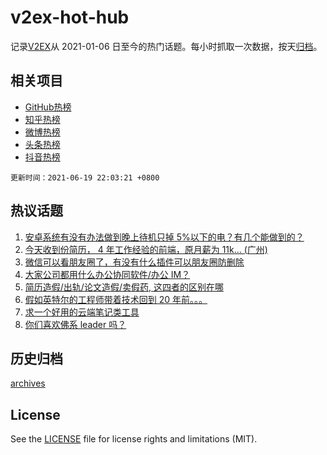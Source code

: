 # v2ex-hot-hub

 记录[V2EX](https://www.v2ex.com/)从 2021-01-06 日至今的热门话题。每小时抓取一次数据，按天[归档](archives)。
 
 ## 相关项目

- [GitHub热榜](https://github.com/snaildev/github-hot-hub)
- [知乎热榜](https://github.com/snaildev/zhihu-hot-hub)
- [微博热榜](https://github.com/snaildev/weibo-hot-hub)
- [头条热榜](https://github.com/snaildev/toutiao-hot-hub)
- [抖音热榜](https://github.com/snaildev/douyin-hot-hub)


 `更新时间：2021-06-19 22:03:21 +0800`

## 热议话题

1. [安卓系统有没有办法做到晚上待机只掉 5%以下的电？有几个能做到的？](https://www.v2ex.com/t/784505)
1. [今天收到份简历， 4 年工作经验的前端，原月薪为 11k... (广州)](https://www.v2ex.com/t/784389)
1. [微信可以看朋友圈了，有没有什么插件可以朋友圈防删除](https://www.v2ex.com/t/784408)
1. [大家公司都用什么办公协同软件/办公 IM？](https://www.v2ex.com/t/784370)
1. [简历造假/出轨/论文造假/卖假药, 这四者的区别在哪](https://www.v2ex.com/t/784443)
1. [假如英特尔的工程师带着技术回到 20 年前。。。](https://www.v2ex.com/t/784394)
1. [求一个好用的云端笔记类工具](https://www.v2ex.com/t/784502)
1. [你们喜欢佛系 leader 吗？](https://www.v2ex.com/t/784455)

## 历史归档

[archives](archives)

## License

See the [LICENSE](LICENSE) file for license rights and limitations (MIT).
